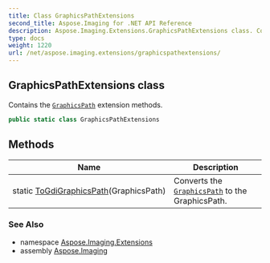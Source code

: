 ```yaml
---
title: Class GraphicsPathExtensions
second_title: Aspose.Imaging for .NET API Reference
description: Aspose.Imaging.Extensions.GraphicsPathExtensions class. Contains the GraphicsPath extension methods
type: docs
weight: 1220
url: /net/aspose.imaging.extensions/graphicspathextensions/
---
```

## GraphicsPathExtensions class

Contains the [`GraphicsPath`](../../aspose.imaging/graphicspath/) extension methods.

```csharp
public static class GraphicsPathExtensions
```

## Methods

| Name | Description |
| --- | --- |
| static [ToGdiGraphicsPath](../../aspose.imaging.extensions/graphicspathextensions/togdigraphicspath/)(GraphicsPath) | Converts the [`GraphicsPath`](../../aspose.imaging/graphicspath/) to the GraphicsPath. |

### See Also

* namespace [Aspose.Imaging.Extensions](../../aspose.imaging.extensions/)
* assembly [Aspose.Imaging](../../)


